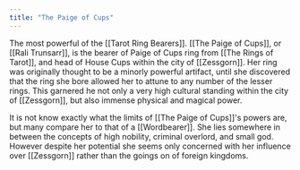 ```yaml
---
title: "The Paige of Cups"
---
```

The most powerful of the [[Tarot Ring Bearers]]. [[The Paige of Cups]], or [[Rali Trunsarr]], is the bearer of Paige of Cups ring from [[The Rings of Tarot]], and head of House Cups within the city of [[Zessgorn]]. Her ring was originally thought to be a minorly powerful artifact, until she discovered that the ring she bore allowed her to attune to any number of the lesser rings. This garnered he not only a very high cultural standing within the city of [[Zessgorn]], but also immense physical and magical power.

It is not know exactly what the limits of [[The Paige of Cups]]'s powers are, but many compare her to that of a [[Wordbearer]]. She lies somewhere in between the concepts of high nobility, criminal overlord, and small god. However despite her potential she seems only concerned with her influence over [[Zessgorn]] rather than the goings on of foreign kingdoms.